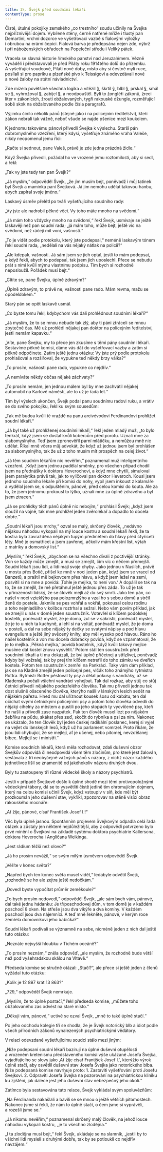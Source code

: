 ```yaml
---
title: 3\. Švejk před soudními lékaři
contentType: prose
---
```


<section>

Čisté, útulné pokojíky zemského „co trestního“ soudu učinily na Švejka nejpříznivější dojem. Vybílené stěny, černě natřené mříže i tlustý pan Demartini, vrchní dozorce ve vyšetřovací vazbě s fialovými výložky i obrubou na erární čepici. Fialová barva je předepsána nejen zde, nýbrž i při náboženských obřadech na Popeleční středu i Veliký pátek.

Vracela se slavná historie římského panství nad Jeruzalémem. Vězně vyváděli i představovali je před Piláty roku 1914tého dolů do přízemku. A vyšetřující soudcové, Piláti nové doby, místo aby si čestně myli ruce, posílali si pro papriku a plzeňské pivo k Teissigovi a odevzdávali nové a nové žaloby na státní návladnictví.

Zde mizela povětšině všechna logika a vítězil §, škrtil §, blbl §, prskal §, smál se §, vyhrožoval §, zabíjel §, a neodpouštěl. Byli to žongléři zákonů, žreci liter v zákonících, žrouti obžalovaných, tygři rakouské džungle, rozměřující sobě skok na obžalovaného podle čísla paragrafů.

Výjimku činilo několik pánů (stejně jako i na policejním ředitelství), kteří zákon nebrali tak vážně, neboť všude se najde pšenice mezi koukolem.

K jednomu takovému pánovi přivedli Švejka k výslechu. Starší pán dobromyslného vzezření, který kdysi, vyšetřuje známého vraha Valeše, nikdy neopomenul jemu říci:

„Račte si sednout, pane Valeš, právě je zde jedna prázdná židle.“

Když Švejka přivedli, požádal ho ve vrozené jemu roztomilosti, aby si sedl, a řekl:

„Tak vy jste tedy ten pan Švejk?“

„Já myslím,“ odpověděl Švejk, „že jím musím bejt, poněvadž i můj tatínek byl Švejk a maminka paní Švejková. Já jim nemohu udělat takovou hanbu, abych zapíral svoje jméno.“

Laskavý úsměv přelétl po tváři vyšetřujícího soudního rady:

„Vy jste ale nadrobil pěkné věci. Vy toho máte mnoho na svědomí.“

„Já mám toho vždycky mnoho na svědomí,“ řekl Švejk, usmívaje se ještě laskavěji než pan soudní rada; „já mám toho, může bejt, ještě víc na svědomí, než ráčejí mít voni, vašnosti.“

„To je vidět podle protokolu, který jste podepsal,“ neméně laskavým tónem řekl soudní rada, „nedělali na vás nějaký nátlak na policii?“

„Ale kdepak, vašnosti. Já sám jsem se jich optal, jestli to mám podepsat, a když řekli, abych to podepsal, tak jsem jich uposlechl. Přece se nebudu prát s nimi kvůli mýmu vlastnímu podpisu. Tím bych si rozhodně neposloužil. Pořádek musí bejt.“

„Cítíte se, pane Švejku, úplně zdravým?“

„Úplně zdravým, to právě ne, vašnosti pane rado. Mám revma, mažu se opodeldokem.“

Starý pán se opět laskavě usmál.

„Co byste tomu řekl, kdybychom vás dali prohlédnout soudními lékaři?“

„Já myslím, že to se mnou nebude tak zlý, aby ti páni ztráceli se mnou zbytečně čas. Mě už prohlédl nějakej pan doktor na policejním ředitelství, jestli nemám kapavku.“

„Víte, pane Švejku, my to přece jen zkusíme s těmi pány soudními lékaři. Sestavíme pěkně komisi, dáme vás dát do vyšetřovací vazby a zatím si pěkně odpočinete. Zatím ještě jednu otázku: Vy jste prý podle protokolu prohlašoval a rozšiřoval, že vypukne teď někdy brzy válka?“

„To prosím, vašnosti pane rado, vypukne co nejdřív.“

„A nemíváte někdy občas nějaké záchvaty?“

„To prosím nemám, jen jednou málem byl by mne zachvátil nějakej automobil na Karlově náměstí, ale to už je řada let.“

Tím byl výslech ukončen, Švejk podal panu soudnímu radovi ruku, a vrátiv se do svého pokojíku, řekl ku svým sousedům:

„Tak mě budou kvůli té vraždě na panu arcivévodovi Ferdinandovi prohlížet soudní lékaři.“

„Já byl také už prohlíženej soudními lékaři,“ řekl jeden mladý muž, „to bylo tenkrát, když jsem se dostal kvůli kobercům před porotu. Uznali mne za slabomyslnýho. Teď jsem zpronevěřil parní mlátičku, a nemůžou mně nic udělat. Říkal mně včera můj advokát, že když už jednou jsem byl prohlášen za slabomyslnýho, tak že už z toho musím mít prospěch na celej život.“

„Já těm soudním lékařům nic nevěřím,“ poznamenal muž inteligentního vzezření. „Když jsem jednou padělal směnky, pro všechen případ chodil jsem na přednášky k doktoru Heverochovi, a když mne chytili, simuloval jsem paralytika právě tak, jak to vyličoval pan doktor Heveroch. Kousl jsem jednoho soudního lékaře při komisi do nohy, vypil jsem inkoust z kalamáře a vydělal jsem se, s odpuštěním, pánové, před celou komisí do kouta. Ale za to, že jsem jednomu prokousl to lýtko, uznali mne za úplně zdravého a byl jsem ztracen.“

„Já se prohlídky těch pánů úplně nic nebojím,“ prohlásil Švejk; „když jsem sloužil na vojně, tak mne prohlížel jeden zvěrolékař a dopadlo to docela dobře.“

„Soudní lékaři jsou mrchy,“ ozval se malý, skrčený člověk, „nedávno nějakou náhodou vykopali na mý louce kostru a soudní lékaři řekli, že ta kostra byla zavražděna nějakým tupým předmětem do hlavy před čtyřiceti léty. Mně je osmatřicet a jsem zavřenej, ačkoliv mám křestní list, výtah z matriky a domovský list.“

„Myslím,“ řekl Švejk, „abychom se na všechno dívali z poctivější stránky. Von se každý může zmejlit, a musí se zmejlit, čím víc o něčem přemejšlí. Soudní lékaři jsou lidi, a lidi mají svoje chyby. Jako jednou v Nuslích, právě u mostu přes Botič, přišel ke mně v noci jeden pán, když jsem se vracel od Banzetů, a praštil mě bejkovcem přes hlavu, a když jsem ležel na zemi, posvítil si na mne a povídá: ‚Tohle je mejlka, to není von.‘ A dopálil se tak na to, že se zmejlil, že mě přetáhnul ještě jednou přes záda. To už je tak v přirozenosti lidský, že se člověk mejlí až do svý smrti. Jako ten pán, co našel v noci vzteklýho psa polozmrzlýho a vzal ho s sebou domů a strčil ženě do postele. Jakmile se pes vohřál a vokřál, pokousal celou rodinu a toho nejmladšího v kolíbce roztrhal a sežral. Nebo vám povím příklad, jak se zmejlil u nás v domě jeden soustružník. Votevřel si klíčem podolskej kostelík, poněvadž myslel, že je doma, zul se v sakristii, poněvadž myslel, že je to u nich ta kuchyně, a lehl si na voltář, poněvadž myslel, že je doma v posteli, a dal na sebe nějaký ty dečky se svatými nápisy a pod hlavu evangelium a ještě jiný svěcený knihy, aby měl vysoko pod hlavou. Ráno ho našel kostelník a von mu docela dobrácky povídá, když se vzpamatoval, že je to mejlka. ‚Pěkná mejlka,‘ povídá kostelník, ‚když kvůli takový mejlce musíme dát kostel znovu vysvětit.‘ Potom stál ten soustružník před soudními lékaři a ti mu dokázali, že byl úplně příčetnej a střízlivej, poněvadž kdyby byl vožralej, tak by prej tím klíčem netrefil do toho zámku ve dveřích kostela. Potom ten soustružník zemřel na Pankráci. Taky vám dám příklad, jak se na Kladně zmejlil jeden policejní pes, vlčák toho známýho rytmistra Rottra. Rytmistr Rotter pěstoval ty psy a dělal pokusy s vandráky, až se Kladensku počali všichni vandráci vyhejbat. Tak dal rozkaz, aby stůj co stůj četníci přivedli nějakého podezřelého člověka. Tak mu přivedli jednou tak dost slušně ošaceného člověka, kterýho našli v lánských lesích sedět na nějakém pařezu. Hned mu dal uříznout kousek šosu od kabátu, ten dal očichat svými četnickými policejními psy a potom toho člověka odvedli do nějaký cihelny za městem a pustili po jeho stopách ty vycvičené psy, kteří ho našli a přivedli zase nazpátek. Pak ten člověk musel lézt po nějakém žebříku na půdu, skákat přes zeď, skočit do rybníka a psi za ním. Nakonec se ukázalo, že ten člověk byl jeden českej radikální poslanec, kerej si vyjel na vejlet do lánskejch lesů, když už ho parlament vomrzel. Proto říkám, že jsou lidi chybující, že se mejlejí, ať je učenej, nebo pitomej, nevzdělanej blbec. Mejlejí se i ministři.“

</section>

<section>

Komise soudních lékařů, která měla rozhodovat, zdali duševní obzor Švejkův odpovídá či neodpovídá všem těm zločinům, pro které jest žalován, sestávala z tří neobyčejně vážných pánů s názory, z nichž názor každého jednotlivce lišil se znamenitě od jakéhokoliv názoru druhých dvou.

Byly tu zastoupeny tři různé vědecké školy a názory psychiatrů.

Jestli v případě Švejkově došlo k úplné shodě mezi těmi protivopoložnými vědeckými tábory, dá se to vysvětliti čistě jedině tím ohromujícím dojmem, který na celou komisi učinil Švejk, když vstoupiv v síň, kde měl být prozkoumán jeho duševní stav, vykřikl, zpozorovav na stěně visící obraz rakouského mocnáře:

„Ať žije, pánové, císař František Josef I.!“

Věc byla úplně jasnou. Spontánním projevem Švejkovým odpadla celá řada otázek a zůstaly jen některé nejdůležitější, aby z odpovědí potvrzeno bylo prvé mínění o Švejkovi na základě systému doktora psychiatrie Kallersona, doktora Heverocha i Angličana Weikinga.

„Jest rádium těžší než olovo?“

„Já ho prosím nevážil,“ se svým milým úsměvem odpověděl Švejk.

„Věříte v konec světa?“

„Napřed bych ten konec světa musel vidět,“ ledabyle odvětil Švejk, „rozhodně se ho ale zejtra ještě nedočkám.“

„Dovedl byste vypočítat průměr zeměkoule?“

„To bych prosím nedovedl,“ odpověděl Švejk, „ale sám bych vám, pánové, dal také jednu hádanku: Je tříposchoďovej dům, v tom domě je v každém poschodí 8 oken. Na střeše jsou dva vikýře a dva komíny. V každém poschodí jsou dva nájemníci. A teď mně řekněte, pánové, v kerým roce zemřela domovníkovi jeho babička?“

Soudní lékaři podívali se významně na sebe, nicméně jeden z nich dal ještě tuto otázku:

„Neznáte nejvyšší hloubku v Tichém oceáně?“

„To prosím neznám,“ zněla odpověď, „ale myslím, že rozhodně bude větší než pod vyšehradskou skálou na Vltavě.“

Předseda komise se stručně otázal: „Stačí?“, ale přece si ještě jeden z členů vyžádal tuto otázku:

„Kolik je 12 897 krát 13 863?“

„729,“ odpověděl Švejk nemrkaje.

„Myslím, že to úplně postačí,“ řekl předseda komise, „můžete toho obžalovaného zas odvést na staré místo.“

„Děkuji vám, pánové,“ uctivě se ozval Švejk, „mně to také úplně stačí.“

Po jeho odchodu kolegie tří se shodla, že je Švejk notorický blb a idiot podle všech přírodních zákonů vynalezených psychiatrickými vědátory.

V relaci odevzdané vyšetřujícímu soudci stálo mezi jiným:

„Níže podepsaní soudní lékaři bazírují na úplné duševní otupělosti a vrozeném kretenismu představeného komisi výše ukázané Josefa Švejka, vyjadřujícího se slovy jako ‚Ať žije císař František Josef I.‘, kterýžto výrok úplně stačí, aby osvětlil duševní stav Josefa Švejka jako notorického blba. Níže podepsaná komise navrhuje proto: 1. Zastaviti vyšetřování proti Josefu Švejkovi. 2. Odpraviti Josefa Švejka na pozorování na psychiatrickou kliniku ku zjištění, jak dalece jest jeho duševní stav nebezpečný jeho okolí.“

Zatímco byla sestavována tato relace, Švejk vykládal svým spolu­vězňům:

„Na Ferdinanda nakašlali a bavili se se mnou o ještě větších pitomostech. Nakonec jsme si řekli, že nám to úplně stačí, o čem jsme si vyprávěli, a rozešli jsme se.“

„Já nikomu nevěřím,“ poznamenal skrčený malý člověk, na jehož louce náhodou vykopali kostru, „je to všechno zlodějna.“

„I ta zlodějna musí bejt,“ řekl Švejk, ukládaje se na slamník, „jestli by to všichni lidi mysleli s druhými dobře, tak by se potloukli co nejdřív navzájem.“

</section>
